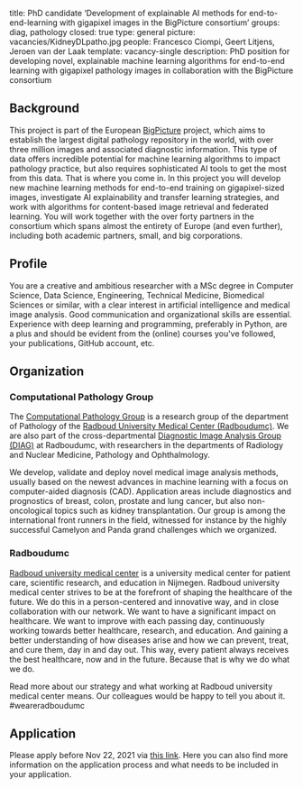 title: PhD candidate ‘Development of explainable AI methods for end-to-end-learning with gigapixel images in the BigPicture consortium’
groups: diag, pathology
closed: true
type: general
picture: vacancies/KidneyDLpatho.jpg
people: Francesco Ciompi, Geert Litjens, Jeroen van der Laak
template: vacancy-single
description: PhD position for developing novel, explainable machine learning algorithms for end-to-end learning with gigapixel pathology images in collaboration with the BigPicture consortium

## Background
This project is part of the European [BigPicture](https://www.bigpicture.eu) project, which aims to establish the largest digital pathology repository in the world, with over three million images and associated diagnostic information. This type of data offers incredible potential for machine learning algorithms to impact pathology practice, but also requires sophisticated AI tools to get the most from this data. That is where you come in. In this project you will develop new machine learning methods for end-to-end training on gigapixel-sized images, investigate AI explainability and transfer learning strategies, and work with algorithms for content-based image retrieval and federated learning. You will work together with the over forty partners in the consortium which spans almost the entirety of Europe (and even further), including both academic partners, small, and big corporations.

## Profile
You are a creative and ambitious researcher with a MSc degree in Computer Science, Data Science, Engineering, Technical Medicine, Biomedical Sciences or similar, with a clear interest in artificial intelligence and medical image analysis. Good communication and organizational skills are essential. Experience with deep learning and programming, preferably in Python, are a plus and should be evident from the (online) courses you've followed, your publications, GitHub account, etc.

## Organization
### Computational Pathology Group
The [Computational Pathology Group](https://www.computationalpathologygroup.eu/) is a research group of the department of Pathology of the [Radboud University Medical Center (Radboudumc)](https://www.radboudumc.nl). We are also part of the cross-departmental [Diagnostic Image Analysis Group (DIAG)](https://www.diagnijmegen.nl) at Radboudumc, with researchers in the departments of Radiology and Nuclear Medicine, Pathology and Ophthalmology.

We develop, validate and deploy novel medical image analysis methods, usually based on the newest advances in machine learning with a focus on computer-aided diagnosis (CAD). Application areas include diagnostics and prognostics of breast, colon, prostate and lung cancer, but also non-oncological topics such as kidney transplantation. Our group is among the international front runners in the field, witnessed for instance by the highly successful Camelyon and Panda grand challenges which we organized.

### Radboudumc
[Radboud university medical center](www.radboudumc.nl) is a university medical center for patient care, scientific research, and education in Nijmegen. Radboud university medical center strives to be at the forefront of shaping the healthcare of the future. We do this in a person-centered and innovative way, and in close collaboration with our network. We want to have a significant impact on healthcare. We want to improve with each passing day, continuously working towards better healthcare, research, and education. And gaining a better understanding of how diseases arise and how we can prevent, treat, and cure them, day in and day out. This way, every patient always receives the best healthcare, now and in the future. Because that is why we do what we do.

Read more about our strategy and what working at Radboud university medical center means. Our colleagues would be happy to tell you about it. #weareradboudumc

## Application
Please apply before Nov 22, 2021 via [this link](https://www.radboudumc.nl/en/vacancies/106841-phd-candidate-development-of-explainable-ai-methods-for-end-to-end-learning-with-gigapixel-im). Here you can also find more information on the application process and what needs to be included in your application.

